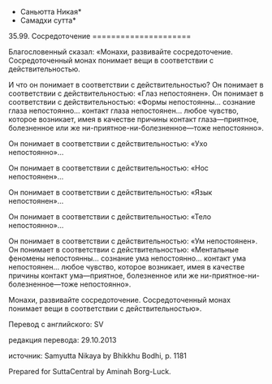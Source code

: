 * Саньютта Никая*
* Самадхи сутта*

35\.99\. Сосредоточение
\=\=\=\=\=\=\=\=\=\=\=\=\=\=\=\=\=\=\=\=\=

Благословенный сказал: «Монахи, развивайте сосредоточение\. Сосредоточенный монах понимает вещи в соответствии с действительностью\.

И что он понимает в соответствии с действительностью? Он понимает в соответствии с действительностью: «Глаз непостоянен»\. Он понимает в соответствии с действительностью: «Формы непостоянны… сознание глаза непостоянно… контакт глаза непостоянен… любое чувство, которое возникает, имея в качестве причины контакт глаза—приятное, болезненное или же ни\-приятное\-ни\-болезненное—тоже непостоянно»\.

Он понимает в соответствии с действительностью: «Ухо непостоянно»…

Он понимает в соответствии с действительностью: «Нос непостоянен»…

Он понимает в соответствии с действительностью: «Язык непостоянен»…

Он понимает в соответствии с действительностью: «Тело непостоянно»…

Он понимает в соответствии с действительностью: «Ум непостоянен»\. Он понимает в соответствии с действительностью: «Ментальные феномены непостоянны… сознание ума непостоянно… контакт ума непостоянен… любое чувство, которое возникает, имея в качестве причины контакт ума—приятное, болезненное или же ни\-приятное\-ни\-болезненное—тоже непостоянно»\.

Монахи, развивайте сосредоточение\. Сосредоточенный монах понимает вещи в соответствии с действительностью»\.

Перевод с английского: SV

редакция перевода: 29\.10\.2013

источник: Samyutta Nikaya by Bhikkhu Bodhi, p\. 1181

Prepared for SuttaCentral by Aminah Borg\-Luck\.